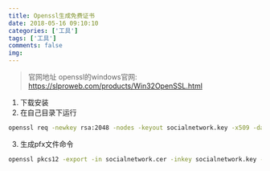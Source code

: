 ```yaml
---
title: Openssl生成免费证书
date: 2018-05-16 09:10:10 
categories: ['工具']
tags: ['工具']
comments: false
img:
---
```


> 官网地址 openssl的windows官网: https://slproweb.com/products/Win32OpenSSL.html

1. 下载安装
2. 在自己目录下运行 
``` bash
openssl req -newkey rsa:2048 -nodes -keyout socialnetwork.key -x509 -days 365 -out socialnetwork.cer
```
3. 生成pfx文件命令
``` bash
openssl pkcs12 -export -in socialnetwork.cer -inkey socialnetwork.key -out socialnetwork.pfx
```